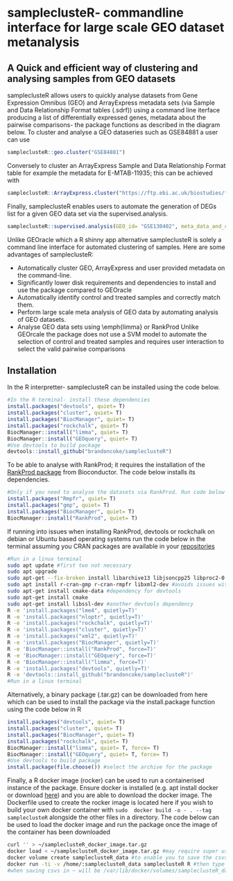 # sampleclusteR- commandline interface for large scale GEO dataset metanalysis

## A Quick and efficient way of clustering and analysing samples from GEO datasets

sampleclusteR allows users to quickly analyse datasets from Gene Expression Omnibus (GEO) and ArrayExpress metadata sets (via Sample and Data Relationship Format tables (.sdrf)) using a command line iterface producing a list of differentially expressed genes, metadata about the pairwise comparisons- the package functions as described in the diagram below. 
To cluster and analyse a GEO dataseries such as GSE84881 a user can use
```R
sampleclusteR::geo.cluster("GSE84881")
```
Conversely to cluster an ArrayExpress Sample and Data Relationship Format table for example the metadata for 
E-MTAB-11935; this can be achieved with
```R
sampleclusteR::ArrayExpress.cluster("https://ftp.ebi.ac.uk/biostudies/fire/E-MTAB-/935/E-MTAB-11935/Files/E-MTAB-11935.sdrf.txt")
```
Finally, sampleclusteR enables users to automate the generation of DEGs list for a given GEO data set via the supervised.analysis.
```R
sampleclusteR::supervised.analysis(GEO_id= "GSE130402", meta_data_and_combined= T)
```
Unlike GEOracle which a R shinny app alternative sampleclusteR is solely a command line interface for automated clustering of samples. Here are some advantages of sampleclusteR:
- Automatically cluster GEO, ArrayExpress  and user provided metadata on the command-line.
- Significantly lower disk requirements and dependencies  to install and use the package compared to GEOracle
- Automatically identify control and treated samples and correctly match them.
- Perform large scale meta analysis of GEO data by automating analysis of GEO datasets.
- Analyse GEO data sets using \emph{limma} or RankProd
Unlike GEOrcale the package does not use a SVM model to automate the selection of control and treated samples and requires user interaction to select the valid pairwise comparisons
 ## Installation
In the R interpretter- sampleclusteR can be installed using the code below.
```R
#In the R terminal- install these dependencies
install.packages("devtools", quiet= T)
install.packages("cluster", quiet= T)
install.packages("BiocManager", quiet= T)
install.packages("rockchalk", quiet= T)
BiocManager::install("limma", quiet= T)
BiocManager::install("GEOquery", quiet= T)
#Use devtools to build package
devtools::install_github("brandoncoke/sampleclusteR")
```
To be able to analyse with RankProd; it requires the installation of the [RankProd package](https://www.bioconductor.org/packages/release/bioc/html/RankProd.html) from Bioconductor. The code below installs its dependencies.
```R
#Only if you need to analyse the datasets via RankProd. Run code below in R
install.packages("Rmpfr", quiet= T)
install.packages("gmp", quiet= T)
install.packages("BiocManager", quiet= T)
BiocManager::install("RankProd", quiet= T)
```
If running into issues when installing RankProd, devtools or rockchalk on debian or Ubuntu based operating systems run the code below in the terminal assuming you CRAN packages are available in your [repositories](https://cran.r-project.org/)
```sh
#Run in a linux terminal
sudo apt update #first two not necessary
sudo apt upgrade
sudo apt-get --fix-broken install libarchive13 libjsoncpp25 libproc2-0 librhash0 libuv1 procps #dependencies for R packages
sudo apt install r-cran-gmp r-cran-rmpfr libxml2-dev #avoids issues with installing these packages in R
sudo apt-get install cmake-data #dependency for devtools
sudo apt-get install cmake
sudo apt-get install libssl-dev #another devtools dependency
R -e 'install.packages("lme4", quietly=T)'  
R -e 'install.packages("nloptr", quietly=T)'   
R -e 'install.packages("rockchalk", quietly=T)'  
R -e 'install.packages("cluster", quietly=T)' 
R -e 'install.packages("xml2", quietly=T)'   
R -e 'install.packages("BiocManager", quietly=T)'    
R -e 'BiocManager::install("RankProd", force=T)'
R -e 'BiocManager::install("GEOquery", force=T)'
R -e 'BiocManager::install("limma", force=T)'
R -e 'install.packages("devtools", quietly=T)'  
R -e 'devtools::install_github("brandoncoke/sampleclusteR")'
#Run in a linux terminal
```
Alternatively, a binary package (.tar.gz) can be downloaded from here which can be used to install the package via the install.package function using the code below in R
```R
install.packages("devtools", quiet= T)
install.packages("cluster", quiet= T)
install.packages("BiocManager", quiet= T)
install.packages("rockchalk", quiet= T)
BiocManager::install("limma", quiet= T, force= T)
BiocManager::install("GEOquery", quiet= T, force= T)
#Use devtools to build package
install.package(file.choose()) #select the archive for the package
```
Finally, a R docker image (rocker) can be used to run a containerised instance of the package. Ensure docker is installed (e.g. apt install docker or download [here](https://www.docker.com/)) and you are able to download the docker image. The Dockerfile used to create the rocker image is located here if you wish to build your own docker container with ```sudo  docker build -o - . --tag sampleclusteR``` alongside the other files in a directory. The code below can be used to load the docker image and run the package once the image of the container has been downloaded
```sh
curl '' > ~/sampleclusteR_docker_image.tar.gz
docker load < ~/sampleclusteR_docker_image.tar.gz #may require super user access- if so append sudo or doas or sudo !! after encountering an error
docker volume create sampleclusteR_data #to enable you to save the csvs
docker run -ti -v /home/:sampleclusteR_data sampleclusteR R #then type require("sampleclusteR")
#when saving csvs in ~ will be /var/lib/docker/volumes/sampleclusteR_data on the host machine
```

